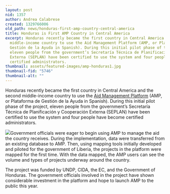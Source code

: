 ```yaml
---
layout: post
nid: 1357
author: Andrea Calabrese
created: 1329766006
old_path: news/honduras-first-amp-country-central-america
title: Honduras is First AMP Country in Central America
excerpt: Honduras recently became the first country in Central America and the second
  middle-income country to use the Aid Management Platform (AMP, or Plataforma de
  Gestión de la Ayuda in Spanish). During this initial pilot phase of the project,
  eleven people from the government’s Secretaría Técnica de Planificación y Cooperación
  Externa (SEPLAN) have been certified to use the system and four people have become
  certified administrators.
thumbnail: assets/featured-images/amp-honduras1.jpg
thumbnail-fid: "5746"
thumbnail-alt: ""
---
```


Honduras recently became the first country in Central America and the second middle-income country to use the [Aid Management Platform](http://amp.developmentgateway.org/) (AMP, or Plataforma de Gestión de la Ayuda in Spanish). During this initial pilot phase of the project, eleven people from the government’s Secretaría Técnica de Planificación y Cooperación Externa (SEPLAN) have been certified to use the system and four people have become certified administrators.

![](/assets/inline-images/amp-honduras2.jpg)Government officials were eager to begin using AMP to manage the aid the country receives. During the implementation, data were transferred from an existing database to AMP. Then, using mapping tools initially developed and piloted for the government of Liberia, the projects in the platform were mapped for the first time. With the data mapped, the AMP users can see the volume and types of projects underway around the country.

The project was funded by UNDP, CIDA, the EC, and the Government of Honduras. The government officials involved in the project have shown considerable investment in the platform and hope to launch AMP to the public this year.
